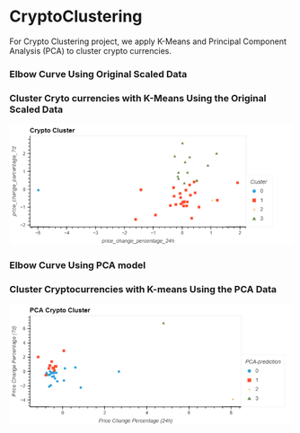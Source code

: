 # CryptoClustering
For Crypto Clustering project, we apply K-Means and Principal Component Analysis (PCA) to cluster crypto currencies. 

### Elbow Curve Using Original Scaled Data

### Cluster Cryto currencies with K-Means Using the Original Scaled Data
![alt text](https://github.com/TaiShan16/CryptoClustering/blob/main/Image/CryptoCluster.png)

### Elbow Curve Using PCA model

### Cluster Cryptocurrencies with K-means Using the PCA Data
![alt text](https://github.com/TaiShan16/CryptoClustering/blob/main/Image/PCA%20Cluster.png)
